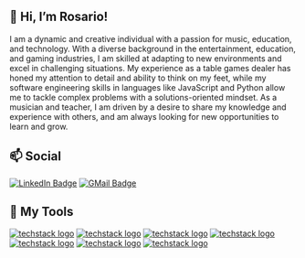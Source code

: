 ## 👋 Hi, I’m Rosario!
<p>
  I am a dynamic and creative individual with a passion for music, education, and technology. With a diverse background in the entertainment, education, and gaming industries, I am skilled at adapting to new environments and excel in challenging situations. My experience as a table games dealer has honed my attention to detail and ability to think on my feet, while my software engineering skills in languages like JavaScript and Python allow me to tackle complex problems with a solutions-oriented mindset. As a musician and teacher, I am driven by a desire to share my knowledge and experience with others, and am always looking for new opportunities to learn and grow.
</p>

## 📫 Social 
[![LinkedIn Badge](https://img.shields.io/badge/-@Rosario-blue?style=flat&logo=Linkedin&logoColor=black)](https://www.linkedin.com/in/rosariorumore/)
[![GMail Badge](https://img.shields.io/badge/-RosarioRumore@gmail.com-red?style=flat&logo=Gmail&logoColor=black)](RosarioRumore@gmail.com)

## 🧰 My Tools 
[![techstack logo](https://readme-components.vercel.app/api?component=logo&logo=react&animation=spin&fill=black)]()
[![techstack logo](https://readme-components.vercel.app/api?component=logo&logo=JavaScript&fill=fcba03)]()
[![techstack logo](https://readme-components.vercel.app/api?component=logo&logo=Python&fill=651391)]()
[![techstack logo](https://readme-components.vercel.app/api?component=logo&logo=Github&fill=333)]()
[![techstack logo](https://readme-components.vercel.app/api?component=logo&logo=Django&fill=073b11)]()
[![techstack logo](https://readme-components.vercel.app/api?component=logo&logo=CSS3&fill=135d91)]()
[![techstack logo](https://readme-components.vercel.app/api?component=logo&logo=HTML5&fill=red)]()

